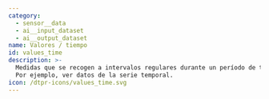 ```yaml
---
category:
  - sensor__data
  - ai__input_dataset
  - ai__output_dataset
name: Valores / tiempo
id: values_time
description: >-
  Medidas que se recogen a intervalos regulares durante un período de tiempo.
  Por ejemplo, ver datos de la serie temporal.
icon: /dtpr-icons/values_time.svg
---
```


